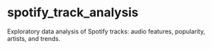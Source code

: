 # spotify_track_analysis
Exploratory data analysis of Spotify tracks: audio features, popularity, artists, and trends.
